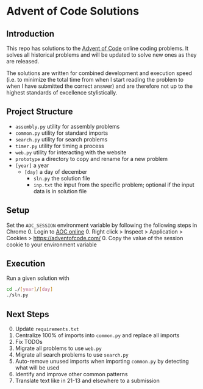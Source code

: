 # Advent of Code Solutions


## Introduction
This repo has solutions to the [Advent of Code](https://adventofcode.com/) 
online coding problems. It solves all historical problems and will be updated 
to solve new ones as they are released.

The solutions are written for combined development and execution speed (i.e. 
to minimize the total time from when I start reading the problem to when I have 
submitted the correct answer) and are therefore not up to the highest standards 
of excellence stylistically.


## Project Structure
- `assembly.py` utility for assembly problems
- `common.py` utility for standard imports
- `search.py` utility for search problems
- `timer.py` utility for timing a process
- `web.py` utility for interacting with the website
- `prototype` a directory to copy and rename for a new problem
- `[year]` a year
  - `[day]` a day of december
    - `sln.py` the solution file
    - `inp.txt` the input from the specific problem; optional if the input data is in solution file


## Setup
Set the `AOC_SESSION` environment variable by following the following steps in Chrome
0. Login to [AOC online](https://adventofcode.com/)
0. Right click > Inspect > Application > Cookies > https://adventofcode.com/
0. Copy the value of the session cookie to your environment variable


## Execution
Run a given solution with
```bash
cd ./[year]/[day]
./sln.py
```


## Next Steps
0. Update `requirements.txt`
0. Centralize 100% of imports into `common.py` and replace all imports
0. Fix TODOs
0. Migrate all problems to use `web.py`
0. Migrate all search problems to use `search.py`
0. Auto-remove unused imports when importing `common.py` by detecting what will be used 
0. Identify and improve other common patterns
0. Translate text like in 21-13 and elsewhere to a submission
